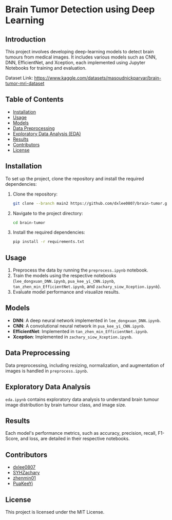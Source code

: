 # Brain Tumor Detection using Deep Learning

## Introduction
This project involves developing deep-learning models to detect brain tumours from medical images. It includes various models such as CNN, DNN, EfficientNet, and Xception, each implemented using Jupyter Notebooks for training and evaluation.

Dataset Link: https://www.kaggle.com/datasets/masoudnickparvar/brain-tumor-mri-dataset

## Table of Contents
- [Installation](#installation)
- [Usage](#usage)
- [Models](#models)
- [Data Preprocessing](#data-preprocessing)
- [Exploratory Data Analysis (EDA)](#exploratory-data-analysis)
- [Results](#results)
- [Contributors](#contributors)
- [License](#license)

## Installation
To set up the project, clone the repository and install the required dependencies:

1. Clone the repository:
    ```bash
    git clone --branch main2 https://github.com/dxlee0807/brain-tumor.git
    ```
2. Navigate to the project directory:
    ```bash
    cd brain-tumor
    ```
3. Install the required dependencies:
    ```bash
    pip install -r requirements.txt
    ```

## Usage
1. Preprocess the data by running the `preprocess.ipynb` notebook.
2. Train the models using the respective notebooks (`lee_dongxuan_DNN.ipynb`, `pua_kee_yi_CNN.ipynb`, `tan_zhen_min_EfficientNet.ipynb`, and `zachary_siow_Xception.ipynb`).
3. Evaluate model performance and visualize results.

## Models
- **DNN**: A deep neural network implemented in `lee_dongxuan_DNN.ipynb`.
- **CNN**: A convolutional neural network in `pua_kee_yi_CNN.ipynb`.
- **EfficientNet**: Implemented in `tan_zhen_min_EfficientNet.ipynb`.
- **Xception**: Implemented in `zachary_siow_Xception.ipynb`.

## Data Preprocessing
Data preprocessing, including resizing, normalization, and augmentation of images is handled in `preprocess.ipynb`.

## Exploratory Data Analysis
`eda.ipynb` contains exploratory data analysis to understand brain tumour image distribution by brain tumour class, and image size.

## Results
Each model's performance metrics, such as accuracy, precision, recall, F1-Score, and loss, are detailed in their respective notebooks.

## Contributors
- [dxlee0807](https://github.com/dxlee0807)
- [SYHZachary](https://github.com/SYHZachary)
- [zhenmin01](https://github.com/zhenmin01)
- [PuaKeeYi](https://github.com/PuaKeeYi)

## License
This project is licensed under the MIT License.
